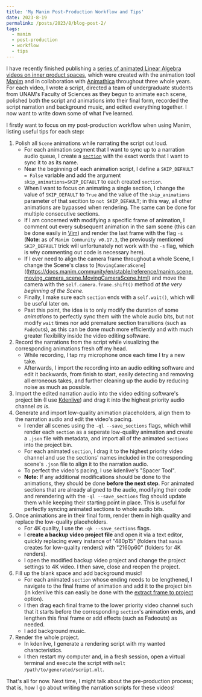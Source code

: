 ```yaml
---
title: 'My Manim Post-Production Workflow and Tips'
date: 2023-8-19
permalink: /posts/2023/8/blog-post-2/
tags:
  - manim
  - post-production
  - workflow
  - tips
---
```


I have recently finished publishing a [series of animated Linear Algebra videos on inner product spaces](https://www.youtube.com/playlist?list=PL91agCMqt_mdAgHZkxyn-tscoNpu7ZHvl), which were created with the animation tool [Manim](https://www.manim.community) and in collaboration with [Animathica](https://www.youtube.com/channel/UCzkyH2bxpesubzc87VxqDiA) throughout three whole years. For each video, I wrote a script, directed a team of undergraduate students from UNAM's Faculty of Sciences as they begun to animate each scene, polished both the script and animations into their final form, recorded the script narration and background music, and edited everything together. I now want to write down some of what I've learned.

I firstly want to focus on my post-production workflow when using Manim, listing useful tips for each step:

1. Polish all `Scene` animations while narrating the script out loud.
    * For each animation segment that I want to sync up to a narration audio queue, I create a [`section`](https://docs.manim.community/en/stable/tutorials/output_and_config.html#sections) with the exact words that I want to sync it to as its name.
    * Near the beginning of each animation script, I define a `SKIP_DEFAULT = False` variable and add the argument `skip_animations=SKIP_DEFAULT` to each created `section`.
    * When I want to focus on animating a single section, I change the value of `SKIP_DEFAULT` to `True` and the value of the `skip_animations` parameter of that secition to `not SKIP_DEFAULT`; in this way, all other animations are bypassed when rendering. The same can be done for multiple consecutive sections.
    * If I am concerned with modifying a specific frame of animation, I comment out every subsequent animation in the sam scene (this can be done easily in [Vim](https://www.vim.org)) and render the last frame with the flag `-s` (**Note**: as of `Manim Community v0.17.3`, the previously mentioned `SKIP_DEFAULT` trick will unfortunately not work with the `-s` flag, which is why commenting out code is necessary here).
    * If I ever need to align the camera frame throughout a whole Scene, I change the Scene's class to [`MovingCameraScene`]((https://docs.manim.community/en/stable/reference/manim.scene.moving_camera_scene.MovingCameraScene.html) and move the camera with the `self.camera.frame.shift()` method _at the very beginning of the Scene_.
    * Finally, I make sure each `section` ends with a `self.wait()`, which will be useful later on.
    * Past this point, the idea is to only modify the duration of some _animations_ to perfectly sync them with the whole audio bits, but not modify `wait` times nor add premature section transitions (such as `FadeOut`s), as this can be done much more efficiently and with much greater flexibility inside the video editing software.
1. Record the narrations from the script while visualizing the corresponding animations fresh off my head.
    * While recording, I tap my microphone once each time I try a new take.
    * Afterwards, I import the recording into an audio editing software and edit it backwards, from finish to start, easily detecting and removing all erroneous takes, and further cleaning up the audio by reducing noise as much as possible.
1. Import the edited narration audio into the video editing software's project bin (I use [Kdenlive](https://kdenlive.org)) and drag it into the highest priority audio channel _as is_.
1. Generate and import low-quality animation placeholders, align them to the narration audio and edit the video's pacing.
    * I render all scenes using the `-ql --save_sections` flags, which whill render each `section` as a seperate low-quality animation and create a `.json` file with metadata, and import all of the animated `sections` into the project bin.
    * For each animated `section`, I drag it to the highest priority video channel and use the sections' names included in the corresponding scene's `.json` file to align it to the narration audio.
    * To perfect the video's pacing, I use kdenlive's "Spacer Tool".
    * **Note:** If any additional modifications should be done to the animations, they should be done **before the next step**. For animated sections that are already aligned to the audio, modifying their code and rerendering with the `-ql --save_sections` flag should update them while keeping their starting point in place. This is useful for perfectly syncing animated sections to whole audio bits.
1. Once animations are in their final form, render them in high quality and replace the low-quality placeholders.
    * For 4K quality, I use the `-qk --save_sections` flags.
    * I **create a backup video project file** and open it via a text editor, quickly replacing every instance of "480p15" (folders that `manim` creates for low-quality renders) with "2160p60" (folders for 4K renders).
    * I open the modified backup video project and change the project settings to 4K video. I then save, close and reopen the project.
1. Fill up the blank space and add background music!
    * For each animated `section` whose ending needs to be lengthened, I navigate to the final frame of animation and add it to the project bin (in kdenlive this can easily be done with the [extract frame to project](https://kdenlive.org/en/project/extract-frame-to-project) option).
    * I then drag each final frame to the lower priority video channel such that it starts before the corresponding `section`'s animation ends, and lengthen this final frame or add effects (such as Fadeouts) as needed.
    * I add background music.
1. Render the whole project.
    * In kdenlive, I generate a rendering script with my wanted characteristics.
    * I then restart my computer and, in a fresh session, open a virtual terminal and execute the script with `melt /path/to/generated/script.mlt`.

That's all for now. Next time, I might talk about the pre-production process; that is, how I go about writing the narration scripts for these videos!
